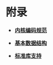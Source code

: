 # 附录<a name="ZH-CN_TOPIC_0000001123948061"></a>

-   **[内核编码规范](kernel-mini-appx-code.md)**  

-   **[基本数据结构](kernel-mini-appx-data.md)**  

-   **[标准库支持](kernel-mini-appx-lib.md)**  


